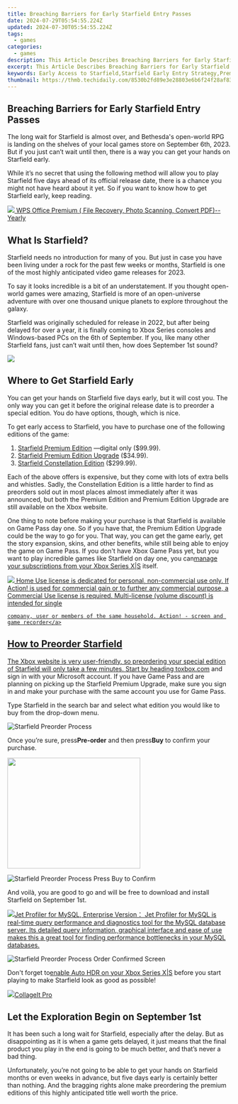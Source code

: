 ```yaml
---
title: Breaching Barriers for Early Starfield Entry Passes
date: 2024-07-29T05:54:55.224Z
updated: 2024-07-30T05:54:55.224Z
tags:
  - games
categories:
  - games
description: This Article Describes Breaching Barriers for Early Starfield Entry Passes
excerpt: This Article Describes Breaching Barriers for Early Starfield Entry Passes
keywords: Early Access to Starfield,Starfield Early Entry Strategy,Premium Starfield Pass Access,Breaking Barriers for Starfield Entry,Starfield Pass System Explained,Discount Starfield Entry Access,Legal Pathways to Early Starfield Play
thumbnail: https://thmb.techidaily.com/8530b2fd89e3e28803e6b6f24f28af836c48a65e9da7986f6cee296d3fed5998.jpg
---
```


## Breaching Barriers for Early Starfield Entry Passes

 The long wait for Starfield is almost over, and Bethesda's open-world RPG is landing on the shelves of your local games store on September 6th, 2023\. But if you just can’t wait until then, there is a way you can get your hands on Starfield early.

 While it’s no secret that using the following method will allow you to play Starfield five days ahead of its official release date, there is a chance you might not have heard about it yet. So if you want to know how to get Starfield early, keep reading.

<!-- affiliate ads begin -->
<a href="https://secure.2checkout.com/order/checkout.php?PRODS=38729081&QTY=1&AFFILIATE=108875&CART=1"><img src="https://website-prod.cache.wpscdn.com/img/wps-spreadsheet-free-excel-editor-online-offline-1x.93e269d.png" border="0">
WPS Office Premium ( File Recovery, Photo Scanning, Convert PDF)--Yearly</a>
<!-- affiliate ads end -->
## What Is Starfield?

 Starfield needs no introduction for many of you. But just in case you have been living under a rock for the past few weeks or months, Starfield is one of the most highly anticipated video game releases for 2023.

 To say it looks incredible is a bit of an understatement. If you thought open-world games were amazing, Starfield is more of an open-universe adventure with over one thousand unique planets to explore throughout the galaxy.

 Starfield was originally scheduled for release in 2022, but after being delayed for over a year, it is finally coming to Xbox Series consoles and Windows-based PCs on the 6th of September. If you, like many other Starfield fans, just can’t wait until then, how does September 1st sound?

<!-- affiliate ads begin -->
<a href="https://secure.2checkout.com/order/checkout.php?PRODS=4620778&QTY=1&AFFILIATE=108875&CART=1"><img src="https://secure.avangate.com/images/merchant/07dd4d5a72f5740ef0f035f201951476/300__250banner.jpg" border="0"></a>
<!-- affiliate ads end -->
## Where to Get Starfield Early

 You can get your hands on Starfield five days early, but it will cost you. The only way you can get it before the original release date is to preorder a special edition. You do have options, though, which is nice.

 To get early access to Starfield, you have to purchase one of the following editions of the game:

1. [Starfield Premium Edition](https://www.xbox.com/en-US/games/store/starfield-premium-edition/9NLGBHLSWXM8/0017) —digital only ($99.99).
2. [Starfield Premium Edition Upgrade](https://www.xbox.com/en-US/games/store/starfield-premium-edition-upgrade/9PB4ZWV7S2MG/0017) ($34.99).
3. [Starfield Constellation Edition](https://bethesda.net/en/game/starfield/get-starfield) ($299.99).

 Each of the above offers is expensive, but they come with lots of extra bells and whistles. Sadly, the Constellation Edition is a little harder to find as preorders sold out in most places almost immediately after it was announced, but both the Premium Edition and Premium Edition Upgrade are still available on the Xbox website.

 One thing to note before making your purchase is that Starfield is available on Game Pass day one. So if you have that, the Premium Edition Upgrade could be the way to go for you. That way, you can get the game early, get the story expansion, skins, and other benefits, while still being able to enjoy the game on Game Pass. If you don't have Xbox Game Pass yet, but you want to play incredible games like Starfield on day one, you can[manage your subscriptions from your Xbox Series X|S](https://www.makeuseof.com/how-to-manage-xbox-subscriptions-from-xbox-series-x-s/) itself.

<!-- affiliate ads begin -->
<a href="https://checkout.mirillis.com/order/checkout.php?PRODS=4704640&QTY=1&AFFILIATE=108875&CART=1"> <img src="https://secure.avangate.com/images/merchant/547a5a56d43f6d40f9a6a2f76501d013/products/1_mirillis_action_boxshot_store_1x.jpg" border="0">
	Home Use license is dedicated for personal, non-commercial use only. 
	If Action! is used for commercial gain or to further any commercial purpose, 
	a Commercial Use license is required. Multi-license (volume discount) is intended for single 
 
	company, user or members of the same household. Action! - screen and game recorder</a>
<!-- affiliate ads end -->
## How to Preorder Starfield

 The Xbox website is very user-friendly, so preordering your special edition of Starfield will only take a few minutes. Start by heading to[xbox.com](https://xbox.com/) and sign in with your Microsoft account. If you have Game Pass and are planning on picking up the Starfield Premium Upgrade, make sure you sign in and make your purchase with the same account you use for Game Pass.

 Type Starfield in the search bar and select what edition you would like to buy from the drop-down menu.

![Starfield Preorder Process](https://static1.makeuseofimages.com/wordpress/wp-content/uploads/2023/08/starfield-preorder-process.jpg)

 Once you’re sure, press**Pre-order** and then press**Buy** to confirm your purchase.

<!-- affiliate ads begin -->
<a href="https://bluettius.sjv.io/c/5597632/2027209/17108" target="_top" id="2027209"><img src="//a.impactradius-go.com/display-ad/17108-2027209" border="0" alt="" width="300" height="250"/></a><img height="0" width="0" src="https://imp.pxf.io/i/5597632/2027209/17108" style="position:absolute;visibility:hidden;" border="0" />
<!-- affiliate ads end -->
![Starfield Preorder Process Press Buy to Confirm](https://static1.makeuseofimages.com/wordpress/wp-content/uploads/2023/08/starfield-preorder-process-press-buy-to-confirm.jpg)

 And voilà, you are good to go and will be free to download and install Starfield on September 1st.

<!-- affiliate ads begin -->
<a href="https://secure.2checkout.com/order/checkout.php?PRODS=4576829&QTY=1&AFFILIATE=108875&CART=1"><img src="https://secure.avangate.com/images/merchant/9e740b84bb48a64dde25061566299467/products/copy_1_jp_box_big.png" border="0">Jet Profiler for MySQL, Enterprise Version： Jet Profiler for MySQL is real-time query performance and diagnostics tool for the MySQL database server. Its detailed query information, graphical interface and ease of use makes this a great tool for finding performance bottlenecks in your MySQL databases. </a>
<!-- affiliate ads end -->
![Starfield Preorder Process Order Confirmed Screen](https://static1.makeuseofimages.com/wordpress/wp-content/uploads/2023/08/starfield-preorder-process-order-confirmed-screen.jpg)

 Don't forget to[enable Auto HDR on your Xbox Series X|S](https://www.makeuseof.com/how-to-enable-or-disable-auto-hdr-on-xbox-series-xs/) before you start playing to make Starfield look as good as possible!

<!-- affiliate ads begin -->
<a href="https://secure.2checkout.com/order/checkout.php?PRODS=4530091&QTY=1&AFFILIATE=108875&CART=1"><img src="https://www.pearlmountainsoft.com/n_img/product/cit_win/banScrn.jpg" border="0">CollageIt Pro</a>
<!-- affiliate ads end -->
## Let the Exploration Begin on September 1st

 It has been such a long wait for Starfield, especially after the delay. But as disappointing as it is when a game gets delayed, it just means that the final product you play in the end is going to be much better, and that’s never a bad thing.

 Unfortunately, you’re not going to be able to get your hands on Starfield months or even weeks in advance, but five days early is certainly better than nothing. And the bragging rights alone make preordering the premium editions of this highly anticipated title well worth the price.


<ins class="adsbygoogle"
     style="display:block"
     data-ad-format="autorelaxed"
     data-ad-client="ca-pub-7571918770474297"
     data-ad-slot="1223367746"></ins>



<ins class="adsbygoogle"
     style="display:block"
     data-ad-client="ca-pub-7571918770474297"
     data-ad-slot="8358498916"
     data-ad-format="auto"
     data-full-width-responsive="true"></ins>


